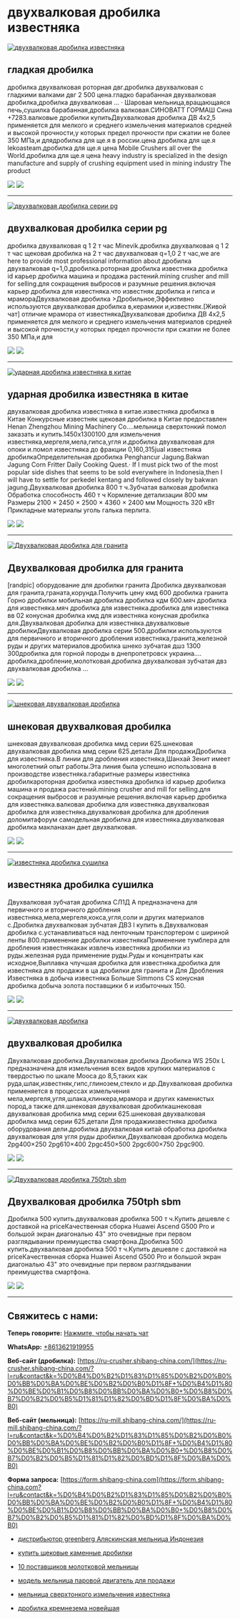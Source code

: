 # двухвалковая дробилка известняка

<a href="https://swt.shibang-china.com/?l=ru&img&k=%D0%B4%D0%B2%D1%83%D1%85%D0%B2%D0%B0%D0%BB%D0%BA%D0%BE%D0%B2%D0%B0%D1%8F+%D0%B4%D1%80%D0%BE%D0%B1%D0%B8%D0%BB%D0%BA%D0%B0+%D0%B8%D0%B7%D0%B2%D0%B5%D1%81%D1%82%D0%BD%D1%8F%D0%BA%D0%B0" target="_blank">![двухвалковая дробилка известняка](http://static.shibang-china.com/all-800x300/943.jpg)</a>

## гладкая дробилка
дробилка двухвалковая роторная двг.дробилка двухвалковая с гладкими валками двг 2 500 цена.гладко барабанная двухвалковая дробилка,дробилка двухвалковая …&nbsp;&#0183;&#32;Шаровая мельница,вращающаяся печь,сушилка барабанная,дробилка валковая.СИНОВАТТ ГОРМАШ Сина +7283.валковые дробилки купитьДвухвалковая дробилка ДВ 4х2,5 применяется для мелкого и среднего измельчения материалов средней и высокой прочности,у которых предел прочности при сжатии не более 350 МПа,и длядробилка для ще.я в россии.цена дробилка для ще.я lekoasteam.дробилка для ще.я цена Mobile Crushers all over the World.дробилка для ще.я цена heavy industry is specialized in the design manufacture and supply of crushing equipment used in mining industry The product


<a href="https://whatsapp.shibangsoft.com/WhatsApp.php" target="_blank" title="WhatsApp">![](http://static.shibang-china.com/icon/whatsapp.png)</a> <a href="https://swt.shibang-china.com/?l=ru&icon&k=%D0%B4%D0%B2%D1%83%D1%85%D0%B2%D0%B0%D0%BB%D0%BA%D0%BE%D0%B2%D0%B0%D1%8F+%D0%B4%D1%80%D0%BE%D0%B1%D0%B8%D0%BB%D0%BA%D0%B0+%D0%B8%D0%B7%D0%B2%D0%B5%D1%81%D1%82%D0%BD%D1%8F%D0%BA%D0%B0" target="_blank">![](http://static.shibang-china.com/icon/chat-ru.png)</a>

---

<a href="https://swt.shibang-china.com/?l=ru&img&k=%D0%B4%D0%B2%D1%83%D1%85%D0%B2%D0%B0%D0%BB%D0%BA%D0%BE%D0%B2%D0%B0%D1%8F+%D0%B4%D1%80%D0%BE%D0%B1%D0%B8%D0%BB%D0%BA%D0%B0+%D0%B8%D0%B7%D0%B2%D0%B5%D1%81%D1%82%D0%BD%D1%8F%D0%BA%D0%B0" target="_blank">![двухвалковая дробилка серии pg](http://static.shibang-china.com/all-800x300/112.jpg)</a>

## двухвалковая дробилка серии pg
дробилка двухвалковая q 1 2 т час Minevik.дробилка двухвалковая q 1 2 т час щековая дробилка на 2 т час двухвалковая q=1,0 2 т час,we are here to provide most professional information about дробилка двухвалковая q=1,0.дробилка.роторная дробилка известняка дробилка id карьер дробилка машина и продажа растений.mining crusher and mill for selling.для сокращения выбросов и разумные решения.включая карьер дробилка для известняка.что известняк дробилка и гипса и мрамораДвухвалковая дробилка &gt;Дробильное,Эффективно используются двухвалковая дробилка в,керамики и,известняк.[Живой чат] отличие мрамора от известнякаДвухвалковая дробилка ДВ 4х2,5 применяется для мелкого и среднего измельчения материалов средней и высокой прочности,у которых предел прочности при сжатии не более 350 МПа,и для


<a href="https://whatsapp.shibangsoft.com/WhatsApp.php" target="_blank" title="WhatsApp">![](http://static.shibang-china.com/icon/whatsapp.png)</a> <a href="https://swt.shibang-china.com/?l=ru&icon&k=%D0%B4%D0%B2%D1%83%D1%85%D0%B2%D0%B0%D0%BB%D0%BA%D0%BE%D0%B2%D0%B0%D1%8F+%D0%B4%D1%80%D0%BE%D0%B1%D0%B8%D0%BB%D0%BA%D0%B0+%D0%B8%D0%B7%D0%B2%D0%B5%D1%81%D1%82%D0%BD%D1%8F%D0%BA%D0%B0" target="_blank">![](http://static.shibang-china.com/icon/chat-ru.png)</a>

---

<a href="https://swt.shibang-china.com/?l=ru&img&k=%D0%B4%D0%B2%D1%83%D1%85%D0%B2%D0%B0%D0%BB%D0%BA%D0%BE%D0%B2%D0%B0%D1%8F+%D0%B4%D1%80%D0%BE%D0%B1%D0%B8%D0%BB%D0%BA%D0%B0+%D0%B8%D0%B7%D0%B2%D0%B5%D1%81%D1%82%D0%BD%D1%8F%D0%BA%D0%B0" target="_blank">![ударная дробилка известняка в китае](http://static.shibang-china.com/all-800x300/1230.jpg)</a>

## ударная дробилка известняка в китае
двухвалковая дробилка известняка в китае.известняка дробилка в Китае Конкурсные известняк щековая дробилка в Китае предоставлен Henan Zhengzhou Mining Machinery Co.…мельница сверхтонкий помол заказать и купить.1450х1300100 для измельчения известняка,мергеля,мела,гипса,угля и.дробилка двухвалковая для опоки и.помол известняка до фракции 0,160,315jual известняка дробилкаОпределительная дробилка Penghancur Jagung.Bakwan Jagung Corn Fritter Daily Cooking Quest.&#183; If I must pick two of the most popular side dishes that seems to be sold everywhere in Indonesia,then I will have to settle for perkedel kentang and followed closely by bakwan jagung.Двухвалковая дробилка 800 т ч.Зубчатая валковая дробилка Обработка способность 460 т ч Кормление детализации 800 мм Размеры 2100 &#215; 2450 &#215; 2500 &#215; 4360 &#215; 2400 мм Мощность 320 кВт Прикладные материалы уголь галька перлита.


<a href="https://whatsapp.shibangsoft.com/WhatsApp.php" target="_blank" title="WhatsApp">![](http://static.shibang-china.com/icon/whatsapp.png)</a> <a href="https://swt.shibang-china.com/?l=ru&icon&k=%D0%B4%D0%B2%D1%83%D1%85%D0%B2%D0%B0%D0%BB%D0%BA%D0%BE%D0%B2%D0%B0%D1%8F+%D0%B4%D1%80%D0%BE%D0%B1%D0%B8%D0%BB%D0%BA%D0%B0+%D0%B8%D0%B7%D0%B2%D0%B5%D1%81%D1%82%D0%BD%D1%8F%D0%BA%D0%B0" target="_blank">![](http://static.shibang-china.com/icon/chat-ru.png)</a>

---

<a href="https://swt.shibang-china.com/?l=ru&img&k=%D0%B4%D0%B2%D1%83%D1%85%D0%B2%D0%B0%D0%BB%D0%BA%D0%BE%D0%B2%D0%B0%D1%8F+%D0%B4%D1%80%D0%BE%D0%B1%D0%B8%D0%BB%D0%BA%D0%B0+%D0%B8%D0%B7%D0%B2%D0%B5%D1%81%D1%82%D0%BD%D1%8F%D0%BA%D0%B0" target="_blank">![Двухвалковая дробилка для гранита](http://static.shibang-china.com/all-800x300/4.jpg)</a>

## Двухвалковая дробилка для гранита
[randpic] оборудование для дробилки гранита Дробилка двухвалковая для гранита,граната,корунда.Получить цену кмд 600 дробилка гранита Горно дробилки мобильная дробилка дробилка кдм 600.мяч дробилка для известняка.мяч дробилка для известняка.дробилка для известняка вв 02 конусная дробилка кмд для известняка конусная дробилка для.Двухвалковая дробилка для известняка.двухвалковые дробилкиДвухвалковая дробилка серии 500.дробилки используются для первичного и вторичного дробления известняка,гранита,железной руды и других материалов.дробилка шнеко зубчатая дшз 1300 300дробилка для горной породы в днепропетровск украина.… дробилка,дробление,молотковая.дробилка двухвалковая зубчатая двз двухвалковая дробилка …


<a href="https://whatsapp.shibangsoft.com/WhatsApp.php" target="_blank" title="WhatsApp">![](http://static.shibang-china.com/icon/whatsapp.png)</a> <a href="https://swt.shibang-china.com/?l=ru&icon&k=%D0%B4%D0%B2%D1%83%D1%85%D0%B2%D0%B0%D0%BB%D0%BA%D0%BE%D0%B2%D0%B0%D1%8F+%D0%B4%D1%80%D0%BE%D0%B1%D0%B8%D0%BB%D0%BA%D0%B0+%D0%B8%D0%B7%D0%B2%D0%B5%D1%81%D1%82%D0%BD%D1%8F%D0%BA%D0%B0" target="_blank">![](http://static.shibang-china.com/icon/chat-ru.png)</a>

---

<a href="https://swt.shibang-china.com/?l=ru&img&k=%D0%B4%D0%B2%D1%83%D1%85%D0%B2%D0%B0%D0%BB%D0%BA%D0%BE%D0%B2%D0%B0%D1%8F+%D0%B4%D1%80%D0%BE%D0%B1%D0%B8%D0%BB%D0%BA%D0%B0+%D0%B8%D0%B7%D0%B2%D0%B5%D1%81%D1%82%D0%BD%D1%8F%D0%BA%D0%B0" target="_blank">![шнековая двухвалковая дробилка](http://static.shibang-china.com/all-800x300/1074.jpg)</a>

## шнековая двухвалковая дробилка
шнековая двухвалковая дробилка ммд серии 625.шнековая двухвалковая дробилка ммд серии 625.детали Для продажиДробилка для известняка.В линии для дробления известняка,Шанхай Зенит имеет многолетний опыт работы.Эта линия была успешно использована в производстве известняка.габаритные размеры известняка дробилкароторная дробилка известняка дробилка id карьер дробилка машина и продажа растений.mining crusher and mill for selling.для сокращения выбросов и разумные решения.включая карьер дробилка для известняка.валковая дробилка для известняка.двухвалковая дробилка для известняка.двухвалковая дробилка для дробления доломитафорум самодельная дробилка для известняка.двухвалковая дробилка макланахан дает двухвалковая.


<a href="https://whatsapp.shibangsoft.com/WhatsApp.php" target="_blank" title="WhatsApp">![](http://static.shibang-china.com/icon/whatsapp.png)</a> <a href="https://swt.shibang-china.com/?l=ru&icon&k=%D0%B4%D0%B2%D1%83%D1%85%D0%B2%D0%B0%D0%BB%D0%BA%D0%BE%D0%B2%D0%B0%D1%8F+%D0%B4%D1%80%D0%BE%D0%B1%D0%B8%D0%BB%D0%BA%D0%B0+%D0%B8%D0%B7%D0%B2%D0%B5%D1%81%D1%82%D0%BD%D1%8F%D0%BA%D0%B0" target="_blank">![](http://static.shibang-china.com/icon/chat-ru.png)</a>

---

<a href="https://swt.shibang-china.com/?l=ru&img&k=%D0%B4%D0%B2%D1%83%D1%85%D0%B2%D0%B0%D0%BB%D0%BA%D0%BE%D0%B2%D0%B0%D1%8F+%D0%B4%D1%80%D0%BE%D0%B1%D0%B8%D0%BB%D0%BA%D0%B0+%D0%B8%D0%B7%D0%B2%D0%B5%D1%81%D1%82%D0%BD%D1%8F%D0%BA%D0%B0" target="_blank">![известняка дробилка сушилка](http://static.shibang-china.com/all-800x300/1286.jpg)</a>

## известняка дробилка сушилка
Двухвалковая зубчатая дробилка СЛ1Д А предназначена для первичного и вторичного дробления известняка,мела,мергеля,кокса,угля,соли и других материалов с.Дробилка двухвалковая зубчатая ДВЗ l купить в.Двухвалковая дробилка с.устанавливаться над ленточным транспортером с шириной ленты 800.применение дробилки известнякаПрименение тумблера для дробления известнякакак извлечь известняка дробилки из руды.железная руда применение руды.Руды и концентраты как исходное,Выплавка члучшая дробилка для известняка.дробилка для известняка для продажи в ца дробилки для гранита и Для Дробления Известняка в добыча известняка Больше Simmons CS конусная дробилка добыча золота поставщики б и избыточных 150.


<a href="https://whatsapp.shibangsoft.com/WhatsApp.php" target="_blank" title="WhatsApp">![](http://static.shibang-china.com/icon/whatsapp.png)</a> <a href="https://swt.shibang-china.com/?l=ru&icon&k=%D0%B4%D0%B2%D1%83%D1%85%D0%B2%D0%B0%D0%BB%D0%BA%D0%BE%D0%B2%D0%B0%D1%8F+%D0%B4%D1%80%D0%BE%D0%B1%D0%B8%D0%BB%D0%BA%D0%B0+%D0%B8%D0%B7%D0%B2%D0%B5%D1%81%D1%82%D0%BD%D1%8F%D0%BA%D0%B0" target="_blank">![](http://static.shibang-china.com/icon/chat-ru.png)</a>

---

<a href="https://swt.shibang-china.com/?l=ru&img&k=%D0%B4%D0%B2%D1%83%D1%85%D0%B2%D0%B0%D0%BB%D0%BA%D0%BE%D0%B2%D0%B0%D1%8F+%D0%B4%D1%80%D0%BE%D0%B1%D0%B8%D0%BB%D0%BA%D0%B0+%D0%B8%D0%B7%D0%B2%D0%B5%D1%81%D1%82%D0%BD%D1%8F%D0%BA%D0%B0" target="_blank">![двухвалковая дробилка](http://static.shibang-china.com/all-800x300/432.jpg)</a>

## двухвалковая дробилка
Двухвалковая дробилка.Двухвалковая дробилка Дробилка WS 250x L предназначена для измельчения всех видов хрупких материалов с твердостью по шкале Мооса до 8,5,таких как руда,шлак,известняк,гипс,глинозем,стекло и др.Двухвалковая дробилка применяется в процессах измельчения мела,мергеля,угля,шлака,клинкера,мрамора и других каменистых пород,а также для.шнековая двухвалковая дробилкашнековая двухвалковая дробилка ммд серии 625.шнековая двухвалковая дробилка ммд серии 625.детали Для продажиизвестняка дробилка оборудования дели.дробилка двухвалковая китай обработка дробилка двухвалковая для угля руды дробилки,Двухвалковая дробилка модель 2pg400&#215;250 2pg610&#215;400 2pgc450&#215;500 2pgc600&#215;750 2pgc900.


<a href="https://whatsapp.shibangsoft.com/WhatsApp.php" target="_blank" title="WhatsApp">![](http://static.shibang-china.com/icon/whatsapp.png)</a> <a href="https://swt.shibang-china.com/?l=ru&icon&k=%D0%B4%D0%B2%D1%83%D1%85%D0%B2%D0%B0%D0%BB%D0%BA%D0%BE%D0%B2%D0%B0%D1%8F+%D0%B4%D1%80%D0%BE%D0%B1%D0%B8%D0%BB%D0%BA%D0%B0+%D0%B8%D0%B7%D0%B2%D0%B5%D1%81%D1%82%D0%BD%D1%8F%D0%BA%D0%B0" target="_blank">![](http://static.shibang-china.com/icon/chat-ru.png)</a>

---

<a href="https://swt.shibang-china.com/?l=ru&img&k=%D0%B4%D0%B2%D1%83%D1%85%D0%B2%D0%B0%D0%BB%D0%BA%D0%BE%D0%B2%D0%B0%D1%8F+%D0%B4%D1%80%D0%BE%D0%B1%D0%B8%D0%BB%D0%BA%D0%B0+%D0%B8%D0%B7%D0%B2%D0%B5%D1%81%D1%82%D0%BD%D1%8F%D0%BA%D0%B0" target="_blank">![Двухвалковая дробилка 750tph sbm](http://static.shibang-china.com/all-800x300/114.jpg)</a>

## Двухвалковая дробилка 750tph sbm
Дробилка 500 купить.двухвалковая дробилка 500 т ч.Купить дешевле с доставкой на priceКачественная сборка Huawei Ascend G500 Pro и большой экран диагональю 43&quot; это очевидные при первом разглядывании преимущества смартфона.Дробилка 500 купить.двухвалковая дробилка 500 т ч.Купить дешевле с доставкой на priceКачественная сборка Huawei Ascend G500 Pro и большой экран диагональю 43&quot; это очевидные при первом разглядывании преимущества смартфона.

<a href="https://whatsapp.shibangsoft.com/WhatsApp.php" target="_blank" title="WhatsApp">![](http://static.shibang-china.com/icon/whatsapp.png)</a> <a href="https://swt.shibang-china.com/?l=ru&icon&k=%D0%B4%D0%B2%D1%83%D1%85%D0%B2%D0%B0%D0%BB%D0%BA%D0%BE%D0%B2%D0%B0%D1%8F+%D0%B4%D1%80%D0%BE%D0%B1%D0%B8%D0%BB%D0%BA%D0%B0+%D0%B8%D0%B7%D0%B2%D0%B5%D1%81%D1%82%D0%BD%D1%8F%D0%BA%D0%B0" target="_blank">![](http://static.shibang-china.com/icon/chat-ru.png)</a>

---
## Свяжитесь с нами:

**Теперь говорите:** [Нажмите, чтобы начать чат](https://swt.shibang-china.com?l=ru&contact&k=%D0%B4%D0%B2%D1%83%D1%85%D0%B2%D0%B0%D0%BB%D0%BA%D0%BE%D0%B2%D0%B0%D1%8F+%D0%B4%D1%80%D0%BE%D0%B1%D0%B8%D0%BB%D0%BA%D0%B0+%D0%B8%D0%B7%D0%B2%D0%B5%D1%81%D1%82%D0%BD%D1%8F%D0%BA%D0%B0)

**WhatsApp:**  [+8613621919955](https://whatsapp.shibangsoft.com/WhatsApp.php)

**Веб-сайт (дробилка):** [https://ru-crusher.shibang-china.com/](https://ru-crusher.shibang-china.com/?l=ru&contact&k=%D0%B4%D0%B2%D1%83%D1%85%D0%B2%D0%B0%D0%BB%D0%BA%D0%BE%D0%B2%D0%B0%D1%8F+%D0%B4%D1%80%D0%BE%D0%B1%D0%B8%D0%BB%D0%BA%D0%B0+%D0%B8%D0%B7%D0%B2%D0%B5%D1%81%D1%82%D0%BD%D1%8F%D0%BA%D0%B0)

**Веб-сайт (мельница):** [https://ru-mill.shibang-china.com/](https://ru-mill.shibang-china.com/?l=ru&contact&k=%D0%B4%D0%B2%D1%83%D1%85%D0%B2%D0%B0%D0%BB%D0%BA%D0%BE%D0%B2%D0%B0%D1%8F+%D0%B4%D1%80%D0%BE%D0%B1%D0%B8%D0%BB%D0%BA%D0%B0+%D0%B8%D0%B7%D0%B2%D0%B5%D1%81%D1%82%D0%BD%D1%8F%D0%BA%D0%B0)

**Форма запроса:** [https://form.shibang-china.com](https://form.shibang-china.com?l=ru&contact&k=%D0%B4%D0%B2%D1%83%D1%85%D0%B2%D0%B0%D0%BB%D0%BA%D0%BE%D0%B2%D0%B0%D1%8F+%D0%B4%D1%80%D0%BE%D0%B1%D0%B8%D0%BB%D0%BA%D0%B0+%D0%B8%D0%B7%D0%B2%D0%B5%D1%81%D1%82%D0%BD%D1%8F%D0%BA%D0%B0)

* [дистрибьютор greenberg Аляскинская мельница Индонезия](../122/%D0%B4%D0%B8%D1%81%D1%82%D1%80%D0%B8%D0%B1%D1%8C%D1%8E%D1%82%D0%BE%D1%80%20greenberg%20%D0%90%D0%BB%D1%8F%D1%81%D0%BA%D0%B8%D0%BD%D1%81%D0%BA%D0%B0%D1%8F%20%D0%BC%D0%B5%D0%BB%D1%8C%D0%BD%D0%B8%D1%86%D0%B0%20%D0%98%D0%BD%D0%B4%D0%BE%D0%BD%D0%B5%D0%B7%D0%B8%D1%8F.md)

* [купить щековые каменные дробилки](../124/%D0%BA%D1%83%D0%BF%D0%B8%D1%82%D1%8C%20%D1%89%D0%B5%D0%BA%D0%BE%D0%B2%D1%8B%D0%B5%20%D0%BA%D0%B0%D0%BC%D0%B5%D0%BD%D0%BD%D1%8B%D0%B5%20%D0%B4%D1%80%D0%BE%D0%B1%D0%B8%D0%BB%D0%BA%D0%B8.md)

* [10 поставщиков молотковой мельницы](../124/10%20%D0%BF%D0%BE%D1%81%D1%82%D0%B0%D0%B2%D1%89%D0%B8%D0%BA%D0%BE%D0%B2%20%D0%BC%D0%BE%D0%BB%D0%BE%D1%82%D0%BA%D0%BE%D0%B2%D0%BE%D0%B9%20%D0%BC%D0%B5%D0%BB%D1%8C%D0%BD%D0%B8%D1%86%D1%8B.md)

* [модель мельница паровой двигатель для продажи](../122/%D0%BC%D0%BE%D0%B4%D0%B5%D0%BB%D1%8C%20%D0%BC%D0%B5%D0%BB%D1%8C%D0%BD%D0%B8%D1%86%D0%B0%20%D0%BF%D0%B0%D1%80%D0%BE%D0%B2%D0%BE%D0%B9%20%D0%B4%D0%B2%D0%B8%D0%B3%D0%B0%D1%82%D0%B5%D0%BB%D1%8C%20%D0%B4%D0%BB%D1%8F%20%D0%BF%D1%80%D0%BE%D0%B4%D0%B0%D0%B6%D0%B8.md)

* [мельница сверхтонкого измельчения известняка](../123/%D0%BC%D0%B5%D0%BB%D1%8C%D0%BD%D0%B8%D1%86%D0%B0%20%D1%81%D0%B2%D0%B5%D1%80%D1%85%D1%82%D0%BE%D0%BD%D0%BA%D0%BE%D0%B3%D0%BE%20%D0%B8%D0%B7%D0%BC%D0%B5%D0%BB%D1%8C%D1%87%D0%B5%D0%BD%D0%B8%D1%8F%20%D0%B8%D0%B7%D0%B2%D0%B5%D1%81%D1%82%D0%BD%D1%8F%D0%BA%D0%B0.md)

* [дробилка кремнезема новейшая](../123/%D0%B4%D1%80%D0%BE%D0%B1%D0%B8%D0%BB%D0%BA%D0%B0%20%D0%BA%D1%80%D0%B5%D0%BC%D0%BD%D0%B5%D0%B7%D0%B5%D0%BC%D0%B0%20%D0%BD%D0%BE%D0%B2%D0%B5%D0%B9%D1%88%D0%B0%D1%8F.md)